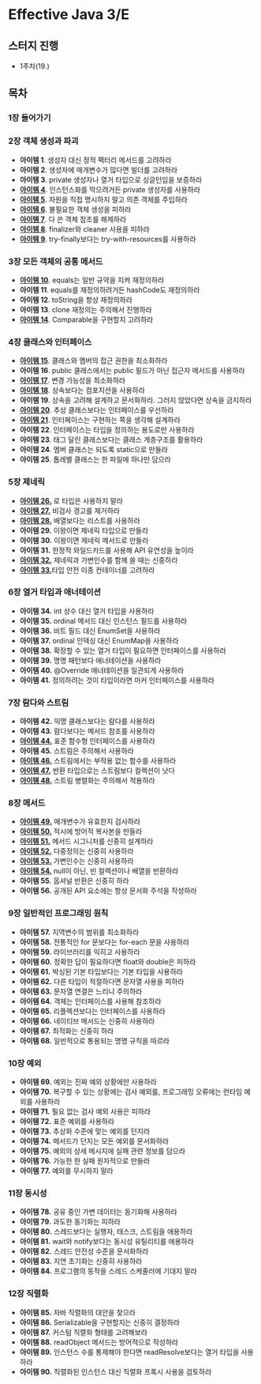 # Effective Java 3/E
## 스터지 진행
- 1주차(19.)
## 목차
### 1장 들어가기

### 2장 객체 생성과 파괴 
- **아이템 1**. 생성자 대신 정적 팩터리 메서드를 고려하라 
- **아이템 2**. 생성자에 매개변수가 많다면 빌더를 고려하라 
- **아이템 3**. private 생성자나 열거 타입으로 싱글턴임을 보증하라 
- [**아이템 4**](./chapter02/item04.md). 인스턴스화를 막으려거든 private 생성자를 사용하라
- [**아이템 5**](./chapter02/item05.md). 자원을 직접 명시하지 말고 의존 객체를 주입하라 
- [**아이템 6**](./chapter02/item06.md). 불필요한 객체 생성을 피하라 
- [**아이템 7**](./chapter02/item07.md). 다 쓴 객체 참조를 해제하라 
- [**아이템 8**](./chapter02/item08.md). finalizer와 cleaner 사용을 피하라 
- [**아이템 9**](./chapter02/item09.md). try-finally보다는 try-with-resources를 사용하라 

### 3장 모든 객체의 공통 메서드 
- [**아이템 10**](./chapter03/item10.md). equals는 일반 규약을 지켜 재정의하라 
- **아이템 11**. equals를 재정의하려거든 hashCode도 재정의하라 
- **아이템 12**. toString을 항상 재정의하라 
- **아이템 13**. clone 재정의는 주의해서 진행하라 
- [**아이템 14**](./chapter03/item14.md). Comparable을 구현할지 고려하라 

### 4장 클래스와 인터페이스
- [**아이템 15**](./chapter04/item15.md). 클래스와 멤버의 접근 권한을 최소화하라 
- **아이템 16**. public 클래스에서는 public 필드가 아닌 접근자 메서드를 사용하라 
- [**아이템 17**](./chapter04/item17.md). 변경 가능성을 최소화하라 
- [**아이템 18**](./chapter04/item18.md). 상속보다는 컴포지션을 사용하라 
- **아이템 19**. 상속을 고려해 설계하고 문서화하라. 그러지 않았다면 상속을 금지하라 
- [**아이템 20**](./chapter04/item20.md). 추상 클래스보다는 인터페이스를 우선하라 
- [**아이템 21**](./chapter04/item21.md). 인터페이스는 구현하는 쪽을 생각해 설계하라 
- **아이템 22**. 인터페이스는 타입을 정의하는 용도로만 사용하라 
- **아이템 23**. 태그 달린 클래스보다는 클래스 계층구조를 활용하라 
- **아이템 24**. 멤버 클래스는 되도록 static으로 만들라 
- **아이템 25**. 톱레벨 클래스는 한 파일에 하나만 담으라 

### 5장 제네릭
- [**아이템 26.**](./chapter05/item26.md) 로 타입은 사용하지 말라 
- [**아이템 27.**](./chapter05/item27.md) 비검사 경고를 제거하라 
- [**아이템 28.**](./chapter05/item28.md) 배열보다는 리스트를 사용하라 
- **아이템 29.** 이왕이면 제네릭 타입으로 만들라 
- **아이템 30.** 이왕이면 제네릭 메서드로 만들라 
- **아이템 31.** 한정적 와일드카드를 사용해 API 유연성을 높이라 
- [**아이템 32.**](./chapter05/item32.md) 제네릭과 가변인수를 함께 쓸 때는 신중하라 
- [**아이템 33.**](./chapter05/item3.md)타입 안전 이종 컨테이너를 고려하라 

### 6장 열거 타입과 애너테이션 
- **아이템 34.** int 상수 대신 열거 타입을 사용하라 
- **아이템 35.** ordinal 메서드 대신 인스턴스 필드를 사용하라 
- **아이템 36.** 비트 필드 대신 EnumSet을 사용하라 
- **아이템 37.** ordinal 인덱싱 대신 EnumMap을 사용하라 
- **아이템 38.** 확장할 수 있는 열거 타입이 필요하면 인터페이스를 사용하라 
- **아이템 39.** 명명 패턴보다 애너테이션을 사용하라 
- **아이템 40.** @Override 애너테이션을 일관되게 사용하라 
- **아이템 41.** 정의하려는 것이 타입이라면 마커 인터페이스를 사용하라 

### 7장 람다와 스트림
- **아이템 42.** 익명 클래스보다는 람다를 사용하라 
- **아이템 43.** 람다보다는 메서드 참조를 사용하라 
- [**아이템 44.**](./chapter07/item44.md) 표준 함수형 인터페이스를 사용하라 
- **아이템 45.** 스트림은 주의해서 사용하라 
- [**아이템 46.**](./chapter07/item46.md) 스트림에서는 부작용 없는 함수를 사용하라 
- [**아이템 47.**](./chapter07/item47.md) 반환 타입으로는 스트림보다 컬렉션이 낫다 
- [**아이템 48.**](./chapter07/item48.md) 스트림 병렬화는 주의해서 적용하라 

### 8장 메서드
- [**아이템 49.**](./chapter08/item49.md) 매개변수가 유효한지 검사하라 
- [**아이템 50.**](./chapter08/item50.md) 적시에 방어적 복사본을 만들라 
- [**아이템 51.**](./chapter08/item51.md) 메서드 시그니처를 신중히 설계하라 
- [**아이템 52.**](./chapter08/item52.md) 다중정의는 신중히 사용하라 
- [**아이템 53.**](./chapter08/item53.md) 가변인수는 신중히 사용하라 
- [**아이템 54.**](./chapter08/item4.md) null이 아닌, 빈 컬렉션이나 배열을 반환하라 
- **아이템 55.** 옵셔널 반환은 신중히 하라 
- **아이템 56.** 공개된 API 요소에는 항상 문서화 주석을 작성하라 

### 9장 일반적인 프로그래밍 원칙 
- **아이템 57.** 지역변수의 범위를 최소화하라 
- **아이템 58.** 전통적인 for 문보다는 for-each 문을 사용하라 
- **아이템 59.** 라이브러리를 익히고 사용하라 
- **아이템 60.** 정확한 답이 필요하다면 float와 double은 피하라 
- **아이템 61.** 박싱된 기본 타입보다는 기본 타입을 사용하라 
- **아이템 62.** 다른 타입이 적절하다면 문자열 사용을 피하라 
- **아이템 63.** 문자열 연결은 느리니 주의하라 
- **아이템 64.** 객체는 인터페이스를 사용해 참조하라 
- **아이템 65.** 리플렉션보다는 인터페이스를 사용하라 
- **아이템 66.** 네이티브 메서드는 신중히 사용하라 
- **아이템 67.** 최적화는 신중히 하라 
- **아이템 68.** 일반적으로 통용되는 명명 규칙을 따르라 

### 10장 예외 
- **아이템 69.** 예외는 진짜 예외 상황에만 사용하라 
- **아이템 70.** 복구할 수 있는 상황에는 검사 예외를, 프로그래밍 오류에는 런타임 예외를 사용하라 
- **아이템 71.** 필요 없는 검사 예외 사용은 피하라 
- **아이템 72.** 표준 예외를 사용하라 
- **아이템 73.** 추상화 수준에 맞는 예외를 던지라 
- **아이템 74.** 메서드가 던지는 모든 예외를 문서화하라 
- **아이템 75.** 예외의 상세 메시지에 실패 관련 정보를 담으라 
- **아이템 76.** 가능한 한 실패 원자적으로 만들라 
- **아이템 77.** 예외를 무시하지 말라 

### 11장 동시성 
- **아이템 78.** 공유 중인 가변 데이터는 동기화해 사용하라 
- **아이템 79.** 과도한 동기화는 피하라 
- **아이템 80.** 스레드보다는 실행자, 태스크, 스트림을 애용하라 
- **아이템 81.** wait와 notify보다는 동시성 유틸리티를 애용하라 
- **아이템 82.** 스레드 안전성 수준을 문서화하라 
- **아이템 83.** 지연 초기화는 신중히 사용하라 
- **아이템 84.** 프로그램의 동작을 스레드 스케줄러에 기대지 말라 

### 12장 직렬화 
- **아이템 85.** 자바 직렬화의 대안을 찾으라 
- **아이템 86.** Serializable을 구현할지는 신중히 결정하라 
- **아이템 87.** 커스텀 직렬화 형태를 고려해보라 
- **아이템 88.** readObject 메서드는 방어적으로 작성하라 
- **아이템 89.** 인스턴스 수를 통제해야 한다면 readResolve보다는 열거 타입을 사용하라 
- **아이템 90.** 직렬화된 인스턴스 대신 직렬화 프록시 사용을 검토하라 